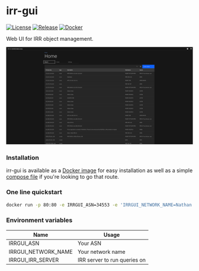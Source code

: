 # irr-gui

[![License](https://img.shields.io/github/license/natesales/irr-gui?style=for-the-badge)](https://github.com/natesales/irr-gui/blob/master/LICENSE)
[![Release](https://img.shields.io/github/v/release/natesales/irr-gui?style=for-the-badge)](https://github.com/natesales/irr-gui/releases)
[![Docker](https://img.shields.io/badge/docker-natesales/irr--gui-blue?link=https://hub.docker.com/repository/docker/natesales/irr-gui&style=for-the-badge&logo=docker)](https://hub.docker.com/r/natesales/irr-gui)

Web UI for IRR object management.

![Screenshot](screenshot.png)

### Installation
irr-gui is available as a [Docker image](https://hub.docker.com/r/natesales/irr-gui) for easy installation as well as a simple [compose file](https://github.com/natesales/irr-gui/blob/master/docker-compose.yml) if you're looking to go that route.

### One line quickstart
```bash
docker run -p 80:80 -e IRRGUI_ASN=34553 -e 'IRRGUI_NETWORK_NAME=Nathan Sales' -e IRRGUI_IRR_SERVER=rr.ntt.net natesales/irr-gui:latest
```

### Environment variables
| Name                | Usage                        |
| ------------------- | ---------------------------- |
| IRRGUI_ASN          | Your ASN                     |
| IRRGUI_NETWORK_NAME | Your network name            |
| IRRGUI_IRR_SERVER   | IRR server to run queries on |
